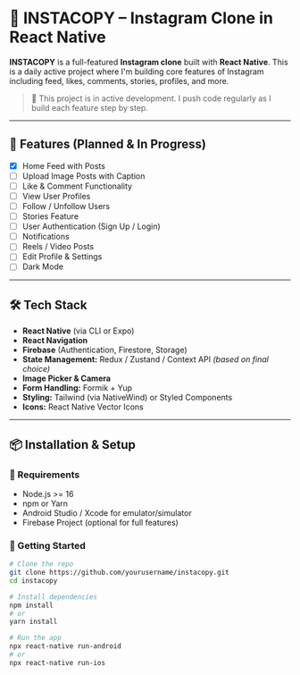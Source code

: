# 📸 INSTACOPY – Instagram Clone in React Native

**INSTACOPY** is a full-featured **Instagram clone** built with **React Native**. This is a daily active project where I'm building core features of Instagram including feed, likes, comments, stories, profiles, and more.

> 🚧 This project is in active development. I push code regularly as I build each feature step by step.

---

## 🚀 Features (Planned & In Progress)

- [x] Home Feed with Posts
- [ ] Upload Image Posts with Caption
- [ ] Like & Comment Functionality
- [ ] View User Profiles
- [ ] Follow / Unfollow Users
- [ ] Stories Feature
- [ ] User Authentication (Sign Up / Login)
- [ ] Notifications
- [ ] Reels / Video Posts
- [ ] Edit Profile & Settings
- [ ] Dark Mode

---

## 🛠️ Tech Stack

- **React Native** (via CLI or Expo)
- **React Navigation**
- **Firebase** (Authentication, Firestore, Storage)
- **State Management:** Redux / Zustand / Context API *(based on final choice)*
- **Image Picker & Camera**
- **Form Handling:** Formik + Yup
- **Styling:** Tailwind (via NativeWind) or Styled Components
- **Icons:** React Native Vector Icons

---

## 📦 Installation & Setup

### 🔧 Requirements

- Node.js >= 16
- npm or Yarn
- Android Studio / Xcode for emulator/simulator
- Firebase Project (optional for full features)

### 🚀 Getting Started

```bash
# Clone the repo
git clone https://github.com/yourusername/instacopy.git
cd instacopy

# Install dependencies
npm install
# or
yarn install

# Run the app
npx react-native run-android
# or
npx react-native run-ios
